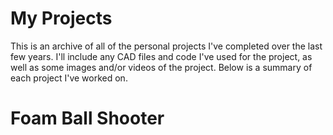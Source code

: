 # My Projects

This is an archive of all of the personal projects I've completed over the last few years. I'll include any CAD files and code I've used for the project, as well as some images and/or videos of the project. Below is a summary of each project I've worked on.



# Foam Ball Shooter

